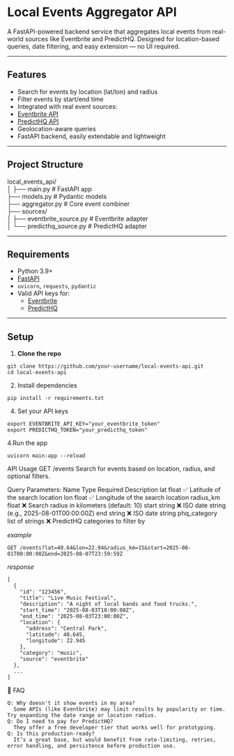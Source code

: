 # Local Events Aggregator API

A FastAPI-powered backend service that aggregates local events from real-world sources like Eventbrite and PredictHQ. Designed for location-based queries, date filtering, and easy extension — no UI required.

---

## Features

-  Search for events by location (lat/lon) and radius
-  Filter events by start/end time
-  Integrated with real event sources:
  - [Eventbrite API](https://www.eventbrite.com/developer/v3/)
  - [PredictHQ API](https://developer.predicthq.com/)
-  Geolocation-aware queries
-  FastAPI backend, easily extendable and lightweight

---

##  Project Structure

local_events_api/\
│
├── main.py # FastAPI app\
├── models.py # Pydantic models\
├── aggregator.py # Core event combiner\
├── sources/\
│ ├── eventbrite_source.py # Eventbrite adapter\
│ └── predicthq_source.py # PredictHQ adapter

---

## Requirements

- Python 3.9+
- [FastAPI](https://fastapi.tiangolo.com/)
- `uvicorn`, `requests`, `pydantic`
- Valid API keys for:
  - [Eventbrite](https://www.eventbrite.com/platform/api-keys)
  - [PredictHQ](https://www.predicthq.com/)

---

## Setup

1. **Clone the repo**
```
git clone https://github.com/your-username/local-events-api.git
cd local-events-api
```

2. Install dependencies
```
pip install -r requirements.txt
```

4. Set your API keys
```
export EVENTBRITE_API_KEY="your_eventbrite_token"
export PREDICTHQ_TOKEN="your_predicthq_token"
```

4.Run the app
```
uvicorn main:app --reload
```

 API Usage
GET /events
Search for events based on location, radius, and optional filters.

Query Parameters:
Name	Type	Required	Description
lat	float	✅	Latitude of the search location
lon	float	✅	Longitude of the search location
radius_km	float	❌	Search radius in kilometers (default: 10)
start	string	❌	ISO date string (e.g., 2025-08-01T00:00:00Z)
end	string	❌	ISO date string
phq_category	list of strings	❌	PredictHQ categories to filter by

*example*
```
GET /events?lat=40.64&lon=22.94&radius_km=15&start=2025-08-01T00:00:00Z&end=2025-08-07T23:59:59Z
```

*response*
```
[
  {
    "id": "123456",
    "title": "Live Music Festival",
    "description": "A night of local bands and food trucks.",
    "start_time": "2025-08-03T18:00:00Z",
    "end_time": "2025-08-03T23:00:00Z",
    "location": {
      "address": "Central Park",
      "latitude": 40.645,
      "longitude": 22.945
    },
    "category": "music",
    "source": "eventbrite"
  },
  ...
]
```

 🙋 FAQ
```
Q: Why doesn't it show events in my area?
  Some APIs (like Eventbrite) may limit results by popularity or time. Try expanding the date range or location radius.
Q: Do I need to pay for PredictHQ?
  They offer a free developer tier that works well for prototyping.
Q: Is this production-ready?
  It’s a great base, but would benefit from rate-limiting, retries, error handling, and persistence before production use.
```


<!--
-Rate limiting & caching: store recent responses to reduce API calls.
-Deduplication: avoid overlapping events between sources.
-More filters: text search, free vs paid, category tags.
-Exposing metadata: let users retrieve full details or venue info.
- Add support for more APIs (Meetup)
-->
